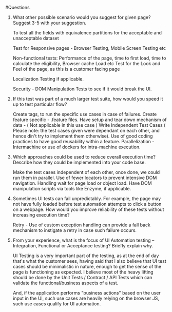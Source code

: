 #Questions

1.	What other possible scenario would you suggest for given page? Suggest 3-5 with your suggestion.


    To test all the fields with equivalence partitions for the acceptable and unacceptable dataset

    Test for Responsive pages - Browser Testing, Mobile Screen Testing etc

    Non-functional tests: Performance of the page, time to first load, time to calculate the eligibility, Browser cache Load etc
    Test for the Look and Feel of the page, as this is a customer facing page

    Localization Testing if applicable. 
    
    Security - DOM Manipulation Tests to see if it would break the UI.


2.	If this test was part of a much larger test suite, how would you speed it up to test particular flow? 

    Create tags, to run the specific use cases in case of failures.
    Create feature specific - .feature files.
    Have setup and tear down mechanism of data - ( Not applicable in this use case )
    Write Independent Test Cases ( Please note: the test cases given were dependant on each other, and hence din't try to implement them otherwise).
    Use of good coding practices to have good reusability within a feature.
    Parallelization - Intermachine or use of dockers for intra-machine execution.

3.  Which approaches could be used to reduce overall execution time? Describe how they could be implemented into your code base.

    Make the test cases independent of each other, once done, we could run them in parallel.
    Use of fewer locators to prevent intensive DOM navigation.
    Handling wait for page load or object load.
    Have DOM manipulation scripts via tools like Enzyme, if applicable.

4.	Sometimes UI tests can fail unpredictably. For example, the page may not have fully loaded before test automation attempts to click a button on a webpage. How would you improve reliability of these tests without increasing execution time?  

    Retry - Use of custom exception handling can provide a fall back mechanism to instigate a retry in case such failure occurs.

5.	From your experience, what is the focus of UI Automation testing – Integration, Functional or Acceptance testing? Briefly explain why.
    
    UI Testing is a very important part of the testing, as at the end of day that's what the customer sees, having said that I also believe that UI test cases should be minimalistic in nature, enough to get the sense of the page is functioning as expected. I believe most of the heavy lifting should be done by the Unit Tests / Contract / API Tests which can validate the functional/business aspects of a test.
    
    And, if the application performs "business actions" based on the user input in the UI, such use cases are heavily relying on the browser JS, such use cases qualify for UI automation. 


